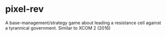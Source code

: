 # pixel-rev
A base-management/strategy game about leading a resistance cell against a tyrannical government. Similar to XCOM 2 (2016)
